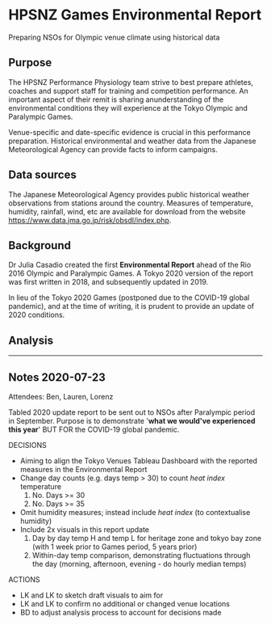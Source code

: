 # HPSNZ Games Environmental Report
Preparing NSOs for Olympic venue climate using historical data

## Purpose
The HPSNZ Performance Physiology team strive to best prepare athletes, coaches and support staff for training and competition performance. 
An important aspect of their remit is sharing anunderstanding of the environmental conditions they will experience at the Tokyo Olympic and Paralympic Games.

Venue-specific and date-specific evidence is crucial in this performance preparation. Historical environmental and weather data from the Japanese Meteorological Agency can provide facts to inform campaigns.

## Data sources
The Japanese Meteorological Agency provides public historical weather observations from stations around the country. Measures of temperature, humidity, rainfall, wind, etc are available for download from the website https://www.data.jma.go.jp/risk/obsdl/index.php.

## Background
Dr Julia Casadio created the first **Environmental Report** ahead of the Rio 2016 Olympic and Paralympic Games. A Tokyo 2020 version of the report was first written in 2018, and subsequently updated in 2019.

In lieu of the Tokyo 2020 Games (postponed due to the COVID-19 global pandemic), and at the time of writing, it is prudent to provide an update of 2020 conditions.

## Analysis


*****

## Notes 2020-07-23

Attendees: Ben, Lauren, Lorenz

Tabled 2020 update report to be sent out to NSOs after Paralympic period in September. Purpose is to demonstrate '**what we would've experienced this year**' BUT FOR the COVID-19 global pandemic.

DECISIONS
- Aiming to align the Tokyo Venues Tableau Dashboard with the reported measures in the Environmental Report
- Change day counts (e.g. days temp > 30) to count *heat index* temperature
  1. No. Days >= 30
  2. No. Days >= 35
- Omit humidity measures; instead include *heat index* (to contextualise humidity)
- Include 2x visuals in this report update
  1. Day by day temp H and temp L for heritage zone and tokyo bay zone (with 1 week prior to Games period, 5 years prior)
  2. Within-day temp comparison, demonstrating fluctuations through the day (morning, afternoon, evening - do hourly median temps)
  
ACTIONS
- LK and LK to sketch draft visuals to aim for
- LK and LK to confirm no additional or changed venue locations
- BD to adjust analysis process to account for decisions made

